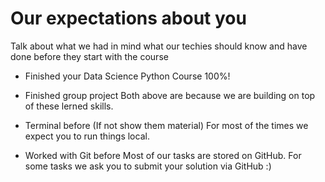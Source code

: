 # Our expectations about you

Talk about what we had in mind what our techies should know and have done before they start with the course


* Finished your Data Science Python Course 100%!
* Finished group project
Both above are because we are building on top of these lerned skills.

* Terminal before (If not show them material)
For most of the times we expect you to run things local.
* Worked with Git before
Most of our tasks are stored on GitHub. For some tasks we ask you to submit your solution via GitHub :) 

